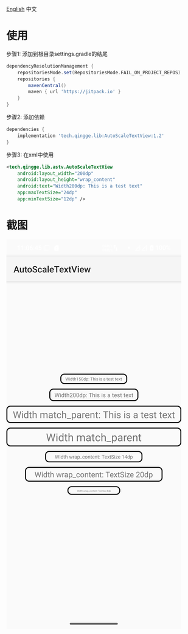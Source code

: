 [English](./README.md) 中文
# 使用
步骤1: 添加到根目录settings.gradle的结尾 
```groovy
dependencyResolutionManagement {
    repositoriesMode.set(RepositoriesMode.FAIL_ON_PROJECT_REPOS)
    repositories {
        mavenCentral()
        maven { url 'https://jitpack.io' }
    }
}
```

步骤2: 添加依赖
```groovy
dependencies {
    implementation 'tech.qingge.lib:AutoScaleTextView:1.2'
}
```

步骤3: 在xml中使用
```xml
<tech.qingge.lib.astv.AutoScaleTextView
    android:layout_width="200dp"
    android:layout_height="wrap_content"
    android:text="Width200dp: This is a test text"
    app:maxTextSize="24dp"
    app:minTextSize="12dp" />
```


# 截图
![](pictures/Screenshot.png)
